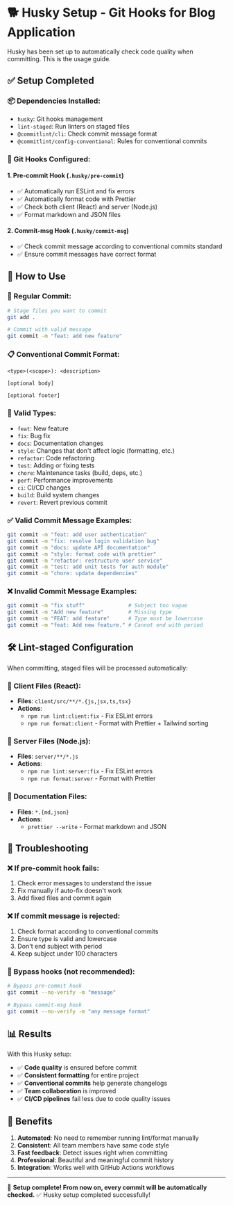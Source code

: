 # 🐕 Husky Setup - Git Hooks for Blog Application

Husky has been set up to automatically check code quality when committing. This is the usage guide.

## ✅ Setup Completed

### 📦 Dependencies Installed:

- `husky`: Git hooks management
- `lint-staged`: Run linters on staged files
- `@commitlint/cli`: Check commit message format
- `@commitlint/config-conventional`: Rules for conventional commits

### 🎯 Git Hooks Configured:

#### 1. **Pre-commit Hook** (`.husky/pre-commit`)

- ✅ Automatically run ESLint and fix errors
- ✅ Automatically format code with Prettier
- ✅ Check both client (React) and server (Node.js)
- ✅ Format markdown and JSON files

#### 2. **Commit-msg Hook** (`.husky/commit-msg`)

- ✅ Check commit message according to conventional commits standard
- ✅ Ensure commit messages have correct format

## 🚀 How to Use

### 📝 Regular Commit:

```bash
# Stage files you want to commit
git add .

# Commit with valid message
git commit -m "feat: add new feature"
```

### 📋 Conventional Commit Format:

```
<type>(<scope>): <description>

[optional body]

[optional footer]
```

### 🎯 Valid Types:

- `feat`: New feature
- `fix`: Bug fix
- `docs`: Documentation changes
- `style`: Changes that don't affect logic (formatting, etc.)
- `refactor`: Code refactoring
- `test`: Adding or fixing tests
- `chore`: Maintenance tasks (build, deps, etc.)
- `perf`: Performance improvements
- `ci`: CI/CD changes
- `build`: Build system changes
- `revert`: Revert previous commit

### ✅ Valid Commit Message Examples:

```bash
git commit -m "feat: add user authentication"
git commit -m "fix: resolve login validation bug"
git commit -m "docs: update API documentation"
git commit -m "style: format code with prettier"
git commit -m "refactor: restructure user service"
git commit -m "test: add unit tests for auth module"
git commit -m "chore: update dependencies"
```

### ❌ Invalid Commit Message Examples:

```bash
git commit -m "fix stuff"              # Subject too vague
git commit -m "Add new feature"        # Missing type
git commit -m "FEAT: add feature"      # Type must be lowercase
git commit -m "feat: Add new feature." # Cannot end with period
```

## 🛠️ Lint-staged Configuration

When committing, staged files will be processed automatically:

### 📱 Client Files (React):

- **Files**: `client/src/**/*.{js,jsx,ts,tsx}`
- **Actions**:
  - `npm run lint:client:fix` - Fix ESLint errors
  - `npm run format:client` - Format with Prettier + Tailwind sorting

### 🚀 Server Files (Node.js):

- **Files**: `server/**/*.js`
- **Actions**:
  - `npm run lint:server:fix` - Fix ESLint errors
  - `npm run format:server` - Format with Prettier

### 📄 Documentation Files:

- **Files**: `*.{md,json}`
- **Actions**:
  - `prettier --write` - Format markdown and JSON

## 🔧 Troubleshooting

### ❌ If pre-commit hook fails:

1. Check error messages to understand the issue
2. Fix manually if auto-fix doesn't work
3. Add fixed files and commit again

### ❌ If commit message is rejected:

1. Check format according to conventional commits
2. Ensure type is valid and lowercase
3. Don't end subject with period
4. Keep subject under 100 characters

### 🔄 Bypass hooks (not recommended):

```bash
# Bypass pre-commit hook
git commit --no-verify -m "message"

# Bypass commit-msg hook
git commit --no-verify -m "any message format"
```

## 📊 Results

With this Husky setup:

- ✅ **Code quality** is ensured before commit
- ✅ **Consistent formatting** for entire project
- ✅ **Conventional commits** help generate changelogs
- ✅ **Team collaboration** is improved
- ✅ **CI/CD pipelines** fail less due to code quality issues

## 🎯 Benefits

1. **Automated**: No need to remember running lint/format manually
2. **Consistent**: All team members have same code style
3. **Fast feedback**: Detect issues right when committing
4. **Professional**: Beautiful and meaningful commit history
5. **Integration**: Works well with GitHub Actions workflows

---

🎉 **Setup complete! From now on, every commit will be automatically checked.**
✅ Husky setup completed successfully!

